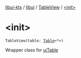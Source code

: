 [libui-ktx](../../index.md) / [libui](../index.md) / [TableView](index.md) / [&lt;init&gt;](./-init-.md)

# &lt;init&gt;

`TableView(table: `[`Table`](../-table/index.md)`<*>)`

Wrapper class for [uiTable](#)

